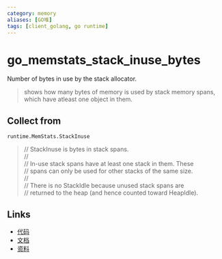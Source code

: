 ```yaml
---
category: memory
aliases: [GO堆]
tags: [client_golang, go runtime]
---
```

# go_memstats_stack_inuse_bytes

Number of bytes in use by the stack allocator.

> shows how many bytes of memory is used by stack memory spans, which have atleast one object in them.

## Collect from

`runtime.MemStats.StackInuse`

> // StackInuse is bytes in stack spans.  
> //  
> // In-use stack spans have at least one stack in them. These  
> // spans can only be used for other stacks of the same size.  
> //  
> // There is no StackIdle because unused stack spans are  
> // returned to the heap (and hence counted toward HeapIdle).  

## Links

- [代码](https://github.com/prometheus/client_golang/blob/master/prometheus/go_collector.go#L190)
- [文档](https://golang.org/src/runtime/mstats.go)
- [资料](https://povilasv.me/prometheus-go-metrics/#)
